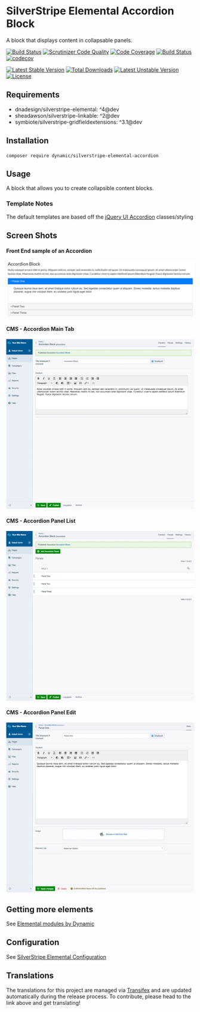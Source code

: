 # SilverStripe Elemental Accordion Block

A block that displays content in collapsable panels.

[![Build Status](https://travis-ci.org/dynamic/silverstripe-elemental-accordion.svg?branch=master)](https://travis-ci.org/dynamic/silverstripe-elemental-accordion)
[![Scrutinizer Code Quality](https://scrutinizer-ci.com/g/dynamic/silverstripe-elemental-accordion/badges/quality-score.png?b=master)](https://scrutinizer-ci.com/g/dynamic/silverstripe-elemental-accordion/?branch=master)
[![Code Coverage](https://scrutinizer-ci.com/g/dynamic/silverstripe-elemental-accordion/badges/coverage.png?b=master)](https://scrutinizer-ci.com/g/dynamic/silverstripe-elemental-accordion/?branch=master)
[![Build Status](https://scrutinizer-ci.com/g/dynamic/silverstripe-elemental-accordion/badges/build.png?b=master)](https://scrutinizer-ci.com/g/dynamic/silverstripe-elemental-accordion/build-status/master)
[![codecov](https://codecov.io/gh/dynamic/silverstripe-elemental-accordion/branch/master/graph/badge.svg)](https://codecov.io/gh/dynamic/silverstripe-elemental-accordion)

[![Latest Stable Version](https://poser.pugx.org/dynamic/silverstripe-elemental-accordion/v/stable)](https://packagist.org/packages/dynamic/silverstripe-elemental-accordion)
[![Total Downloads](https://poser.pugx.org/dynamic/silverstripe-elemental-accordion/downloads)](https://packagist.org/packages/dynamic/silverstripe-elemental-accordion)
[![Latest Unstable Version](https://poser.pugx.org/dynamic/silverstripe-elemental-accordion/v/unstable)](https://packagist.org/packages/dynamic/silverstripe-elemental-accordion)
[![License](https://poser.pugx.org/dynamic/silverstripe-elemental-accordion/license)](https://packagist.org/packages/dynamic/silverstripe-elemental-accordion)

## Requirements

* dnadesign/silverstripe-elemental: ^4@dev
* sheadawson/silverstripe-linkable: ^2@dev
* symbiote/silverstripe-gridfieldextensions: ^3.1@dev

## Installation

`composer require dynamic/silverstripe-elemental-accordion`

## Usage

A block that allows you to create collapsible content blocks.

### Template Notes

The default templates are based off the [jQuery UI Accordion](https://jqueryui.com/accordion/) classes/styling


## Screen Shots

#### Front End sample of an Accordion
![Front End sample of an Accordion](./images/readme/accordion-sample.jpg)

#### CMS - Accordion Main Tab
![Accordion Main Tab](./images/readme/accordion-cms-block.jpg)

#### CMS - Accordion Panel List
![CMS - Accordion Panel List](./images/readme/accordion-cms-list.jpg)

#### CMS - Accordion Panel Edit
![CMS - Accordion Panel Edit](./images/readme/accordion-cms-panel.jpg)


## Getting more elements

See [Elemental modules by Dynamic](https://github.com/dynamic/silverstripe-elemental-blocks#included-blocks)

## Configuration

See [SilverStripe Elemental Configuration](https://github.com/dnadesign/silverstripe-elemental#configuration)

## Translations

The translations for this project are managed via [Transifex](https://www.transifex.com/dynamicagency/silverstripe-elemental-accordion/)
and are updated automatically during the release process. To contribute, please head to the link above and get
translating!